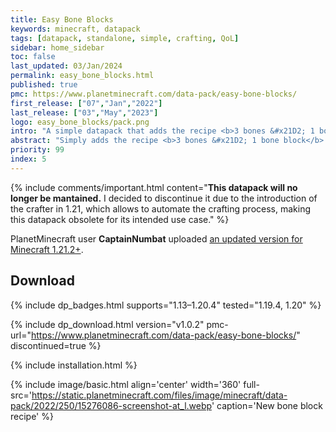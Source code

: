 ```yaml
---
title: Easy Bone Blocks
keywords: minecraft, datapack
tags: [datapack, standalone, simple, crafting, QoL]
sidebar: home_sidebar
toc: false
last_updated: 03/Jan/2024
permalink: easy_bone_blocks.html
published: true
pmc: https://www.planetminecraft.com/data-pack/easy-bone-blocks/
first_release: ["07","Jan","2022"]
last_release: ["03","May","2023"]
logo: easy_bone_blocks/pack.png
intro: "A simple datapack that adds the recipe <b>3 bones &#x21D2; 1 bone block</b>.<br/><br/>This speeds up the tedious process of going 3 bones &#x21D2; 9 bonemeal &#x21D2; 1 bone block. Really useful for mob farms which output a lot of bones."
abstract: "Simply adds the recipe <b>3 bones &#x21D2; 1 bone block</b>."
priority: 99
index: 5
---
```


{% include comments/important.html content="<b>This datapack will no longer be mantained.</b> I decided to discontinue it due to the introduction of the crafter in 1.21, which allows to automate the crafting process, making this datapack obsolete for its intended use case." %}

PlanetMinecraft user **CaptainNumbat** uploaded <a href='https://www.planetminecraft.com/data-pack/easy-bone-block-crafting-1-21-2-1-21-3/'>an updated version for Minecraft 1.21.2+</a>.

## Download
{% include dp_badges.html supports="1.13–1.20.4" tested="1.19.4, 1.20" %}

{% include dp_download.html version="v1.0.2" pmc-url="https://www.planetminecraft.com/data-pack/easy-bone-blocks/" discontinued=true %}

{% include installation.html %}

{% include image/basic.html align='center' width='360' full-src='https://static.planetminecraft.com/files/image/minecraft/data-pack/2022/250/15276086-screenshot-at_l.webp' caption='New bone block recipe' %}
